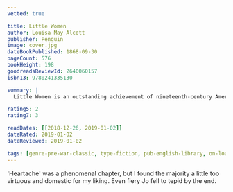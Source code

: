 ```yaml
---
vetted: true

title: Little Women
author: Louisa May Alcott
publisher: Penguin
image: cover.jpg
dateBookPublished: 1868-09-30
pageCount: 576
bookHeight: 198
goodreadsReviewId: 2640060157
isbn13: 9780241335130

summary: |
  Little Women is an outstanding achievement of nineteenth-century American literature, and the first children's novel written in the United States to have become an enduring classic. The March girls are shown throughout as real people and not mere moral examples as we follow them from childhood through Little Women and Little Women Part Two (known in Europe as Good Wives). The portrayal of the strains and delights of family life is unsurpassed in literature of the time, and has a telling message for the modern world.

rating5: 2
rating7: 3

readDates: [[2018-12-26, 2019-01-02]]
dateRated: 2019-01-02
dateReviewed: 2019-01-02

tags: [genre-pre-war-classic, type-fiction, pub-english-library, on-loan]
---
```


'Heartache' was a phenomenal chapter, but I found the majority a little too virtuous and domestic for my liking. Even fiery Jo fell to tepid by the end.
